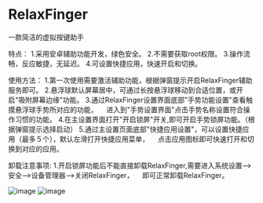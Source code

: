 # RelaxFinger
一款简洁的虚拟按键助手

特点：
1.采用安卓辅助功能开发，绿色安全。
2.不需要获取root权限。
3.操作流畅，反应敏捷，无延迟。
4.可设置快捷应用，快速开启和切换。


使用方法：
1.第一次使用需要激活辅助功能，根据弹窗提示开启RelaxFinger辅助服务即可。
2.悬浮球默认屏幕居中，可通过长按悬浮球移动到合适位置，或开启"吸附屏幕边缘"功能。
3.通过RelaxFinger设置界面底部"手势功能设置"查看触摸悬浮球手势所对应的功能，
　进入到"手势设置界面"点击手势名称设置符合操作习惯的功能。
4.在主设置界面打开"开启锁屏"开关,即可开启手势锁屏功能。（根据弹窗提示选择启动）
5.通过主设置页面底部"快捷应用设置"，可以设置快捷应用（最多５个），默认左滑打开快捷应用菜单，
　点击应用图标即可快速打开和切换到对应的应用。

卸载注意事项:
1.开启锁屏功能后不能直接卸载RelaxFinger,需要进入系统设置-->安全-->设备管理器-->关闭RelaxFinger，
　即可正常卸载RelaxFinger。

![image](https://github.com/fg607/RelaxFinger/blob/master/Screenshot0.png) ![image](https://github.com/fg607/RelaxFinger/blob/master/Screenshot1)

